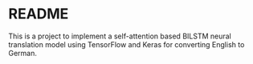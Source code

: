 # README

This is a project to implement a self-attention based BILSTM neural translation model using TensorFlow and Keras for converting English to German.

